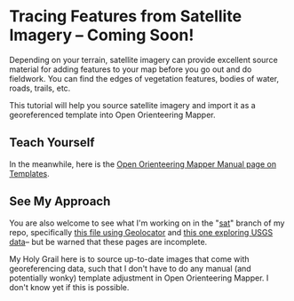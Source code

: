 # Tracing Features from Satellite Imagery – Coming Soon!

Depending on your terrain, satellite imagery can provide excellent source material for adding features to your map before you go out and do fieldwork. You can find the edges of vegetation features, bodies of water, roads, trails, etc.

This tutorial will help you source satellite imagery and import it as a georeferenced template into Open Orienteering Mapper.

## Teach Yourself

In the meanwhile, here is the [Open Orienteering Mapper Manual page on Templates](http://www.openorienteering.org/mapper-manual/pages/templates-index.html).

## See My Approach

You are also welcome to see what I'm working on in the "[sat](https://github.com/Frijol/orienteering-immersion/tree/sat)" branch of my repo, specifically [this file using Geolocator](https://github.com/Frijol/orienteering-immersion/blob/sat/2_Google_Maps_Template.md) and [this one exploring USGS data](https://github.com/Frijol/orienteering-immersion/blob/sat/2_Satellite.md)– but be warned that these pages are incomplete.

My Holy Grail here is to source up-to-date images that come with georeferencing data, such that I don't have to do any manual (and potentially wonky) template adjustment in Open Orienteering Mapper. I don't know yet if this is possible.
